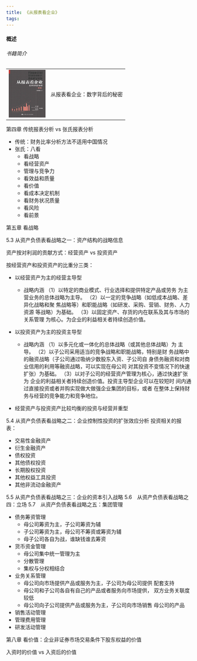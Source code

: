```yaml
---
title: 《从报表看企业》
tags:
---
```



#### 概述
###### 书籍简介
<table>
    <tr>
        <td><img src="../images/books/book_cover_cbbkqy.jpg" width="100"/></td>
        <td>从报表看企业：数字背后的秘密</td>
    </tr>
</table>


第四章 传统报表分析 vs 张氏报表分析
+ 传统：财务比率分析方法不适用中国情况
+ 张氏：八看
  + 看战略
  + 看经营资产 
  + 管理与竞争力
  + 看效益和质量
  + 看价值
  + 看成本决定机制
  + 看财务状况质量
  + 看风险
  + 看前景


第五章 看战略

5.3 从资产负债表看战略之一：资产结构的战略信息

资产按对利润的贡献方式：经营资产 vs 投资资产

按经营资产和投资资产的比重分三类：
+ 以经营资产为主的经营主导型
  + 战略内涵
    （1）以特定的商业模式、行业选择和提供特定产品或劳务 为主营业务的总体战略为主导。
    （2）以一定的竞争战略（如低成本战略、差异化战略和聚 焦战略等）和职能战略（如研发、采购、营销、财务、人力资源 等战略）为基础。
    （3）以固定资产、存货的内在联系及其与市场的关系管理 为核心。为企业的利益相关者持续创造价值。
+ 以投资资产为主的投资主导型
  + 战略内涵
    （1）以多元化或一体化的总体战略（或其他总体战略）为 主导。
    （2）以子公司采用适当的竞争战略和职能战略，特别是财 务战略中的融资战略（子公司通过吸纳少数股东入资、子公司自 身债务融资和对商业信用的利用等融资战略，可以实现在母公司 对其投资不变情况下的快速扩张）为基础。
    （3）以对子公司的经营资产管理为核心，通过快速扩张为 企业的利益相关者持续创造价值。投资主导型企业可以在较短时 间内通过直接投资或者并购实现做大做强企业集团的目标，或者 在整体上保持财务与经营的竞争能力和竞争地位。

+ 经营资产与投资资产比较均衡的投资与经营并重型



5.4 从资产负债表看战略之二：企业控制性投资的扩张效应分析
投资相关的报表：
  + 交易性金融资产
  + 衍生金融资产
  + 债权投资
  + 其他债权投资
  + 长期股权投资
  + 其他权益工具投资
  + 其他非流动金融资产

5.5 从资产负债表看战略之三：企业的资本引入战略
5.6　从资产负债表看战略之四：立场
5.7　从资产负债表看战略之五：集团管理
+ 债务筹资管理
  + 母公司筹资为主，子公司筹资为辅
  + 子公司筹资为主，母公司不筹资或筹资为辅
  + 母子公司各自为战，谁缺钱谁去筹资
+ 货币资金管理
  + 母公司集中统一管理为主
  + 分散管理
  + 集权与分权相结合
+ 业务关系管理
  + 母公司向市场提供产品或服务为主，子公司为母公司提供 配套支持
  + 母公司和子公司各自有自己的产品或者服务向市场提供， 双方业务关联度较低
  + 母公司向子公司提供产品或服务为主，子公司向市场销售 母公司的产品
+ 销售活动管理
+ 管理费用管理 
+ 研发活动管理


第八章 看价值：企业非证券市场交易条件下股东权益的价值

入资时的价值 vs 入资后的价值

